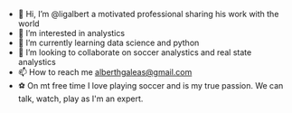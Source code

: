 - 👋 Hi, I’m @ligalbert a motivated professional sharing his work with the world 
- 👀 I’m interested in analystics 
- 🌱 I’m currently learning data science and python 
- 💞️ I’m looking to collaborate on soccer analystics and real state analystics
- 📫 How to reach me alberthgaleas@gmail.com
- ⚽ On mt free time I love playing soccer and is my true passion. We can talk, watch, play as I'm an expert. 
<!---
ligalbert/ligalbert is a ✨ special ✨ repository because its `README.md` (this file) appears on your GitHub profile.
You can click the Preview link to take a look at your changes.
--->
